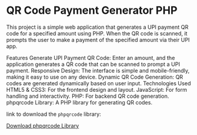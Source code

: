 # QR Code Payment Generator PHP
This project is a simple web application that generates a UPI payment QR code for a specified amount using PHP. When the QR code is scanned, it prompts the user to make a payment of the specified amount via their UPI app.

Features
Generate UPI Payment QR Code: Enter an amount, and the application generates a QR code that can be scanned to prompt a UPI payment.
Responsive Design: The interface is simple and mobile-friendly, making it easy to use on any device.
Dynamic QR Code Generation: QR codes are generated dynamically based on user input.
Technologies Used
HTML5 & CSS3: For the frontend design and layout.
JavaScript: For form handling and interactivity.
PHP: For backend QR code generation.
phpqrcode Library: A PHP library for generating QR codes.

link to download the `phpqrcode` library:

[Download phpqrcode Library](https://sourceforge.net/projects/phpqrcode/)
